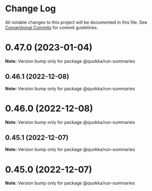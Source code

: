 # Change Log

All notable changes to this project will be documented in this file.
See [Conventional Commits](https://conventionalcommits.org) for commit guidelines.

# 0.47.0 (2023-01-04)

**Note:** Version bump only for package @quokka/run-summaries





## 0.46.1 (2022-12-08)

**Note:** Version bump only for package @quokka/run-summaries





# 0.46.0 (2022-12-08)

**Note:** Version bump only for package @quokka/run-summaries





## 0.45.1 (2022-12-07)

**Note:** Version bump only for package @quokka/run-summaries





# 0.45.0 (2022-12-07)

**Note:** Version bump only for package @quokka/run-summaries
